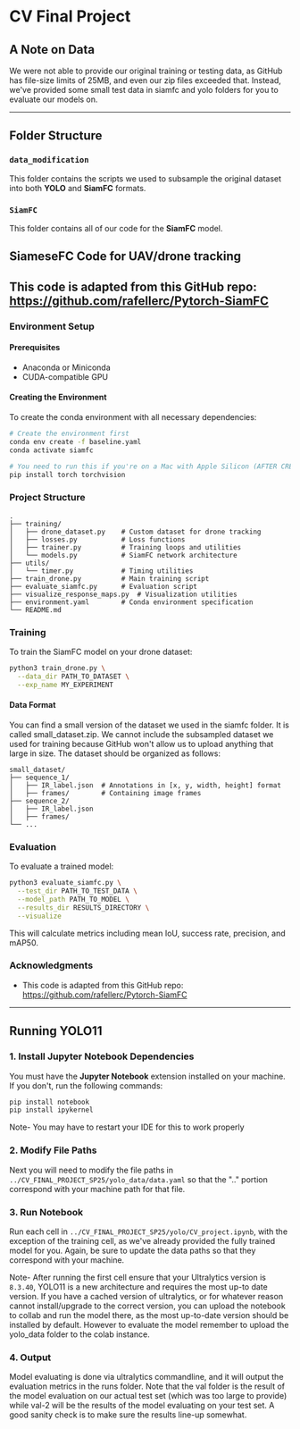 # CV Final Project

## A Note on Data

We were not able to provide our original training or testing data, as GitHub has file-size limits of 25MB, and even our zip files exceeded that. Instead, we've provided some small test data in siamfc and yolo folders for you to evaluate our models on.

---

## Folder Structure

### `data_modification`

This folder contains the scripts we used to subsample the original dataset into both **YOLO** and **SiamFC** formats.

### `SiamFC`

This folder contains all of our code for the **SiamFC** model.  

## SiameseFC Code for UAV/drone tracking

## This code is adapted from this GitHub repo: https://github.com/rafellerc/Pytorch-SiamFC

### Environment Setup

#### Prerequisites
- Anaconda or Miniconda
- CUDA-compatible GPU

#### Creating the Environment
To create the conda environment with all necessary dependencies:

```bash
# Create the environment first
conda env create -f baseline.yaml
conda activate siamfc

# You need to run this if you're on a Mac with Apple Silicon (AFTER CREATING AND ACTIVATING ENV)
pip install torch torchvision
```

### Project Structure

```
.
├── training/
│   ├── drone_dataset.py    # Custom dataset for drone tracking
│   ├── losses.py           # Loss functions
│   ├── trainer.py          # Training loops and utilities
│   └── models.py           # SiamFC network architecture
├── utils/
│   └── timer.py            # Timing utilities
├── train_drone.py          # Main training script
├── evaluate_siamfc.py      # Evaluation script
├── visualize_response_maps.py  # Visualization utilities
├── environment.yaml        # Conda environment specification
└── README.md
```

### Training

To train the SiamFC model on your drone dataset:

```bash
python3 train_drone.py \
  --data_dir PATH_TO_DATASET \
  --exp_name MY_EXPERIMENT
```

#### Data Format
You can find a small version of the dataset we used in the siamfc folder. It is called small_dataset.zip. We cannot include the subsampled dataset we used for training because GitHub won't allow us to upload anything that large in size.
The dataset should be organized as follows:
```
small_dataset/
├── sequence_1/
│   ├── IR_label.json  # Annotations in [x, y, width, height] format
│   ├── frames/        # Containing image frames
├── sequence_2/
│   ├── IR_label.json
│   ├── frames/
└── ...
```

### Evaluation

To evaluate a trained model:

```bash
python3 evaluate_siamfc.py \
  --test_dir PATH_TO_TEST_DATA \
  --model_path PATH_TO_MODEL \
  --results_dir RESULTS_DIRECTORY \
  --visualize
```

This will calculate metrics including mean IoU, success rate, precision, and mAP50.

### Acknowledgments

- This code is adapted from this GitHub repo: https://github.com/rafellerc/Pytorch-SiamFC

---

## Running YOLO11

### 1. Install Jupyter Notebook Dependencies

You must have the **Jupyter Notebook** extension installed on your machine.  
If you don't, run the following commands:

```bash
pip install notebook
pip install ipykernel
```
Note- You may have to restart your IDE for this to work properly

### 2. Modify File Paths

Next you will need to modify the file paths in `../CV_FINAL_PROJECT_SP25/yolo_data/data.yaml` so that the ".." portion correspond with your machine path for that file.

### 3. Run Notebook
Run each cell in `../CV_FINAL_PROJECT_SP25/yolo/CV_project.ipynb`, with the exception of the training cell, as we've already provided the fully trained model for you. Again, be sure to update the data paths so that they correspond with your machine.

Note- After running the first cell ensure that your Ultralytics version is `8.3.40`, YOLO11 is a new architecture and requires the most up-to date version. If you have a cached version of ultralytics, or for whatever reason cannot install/upgrade to the correct version, you can upload the notebook to collab and run the model there, as the most up-to-date version should be installed by default. However to evaluate the model remember to upload the yolo_data folder to the colab instance.

### 4. Output
Model evaluating is done via ultralytics commandline, and it will output the evaluation metrics in the runs folder. 
Note that the val folder is the result of the model evaluation on our actual test set (which was too large to provide) while val-2 will be the results of the model evaluating on your test set. A good sanity check is to make sure the results line-up somewhat.
